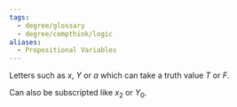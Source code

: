 ```yaml
---
tags:
  - degree/glossary
  - degree/compthink/logic
aliases:
  - Propositional Variables
---
```

Letters such as $x$, $Y$ or $a$ which can take a truth value $T$ or $F$.

Can also be subscripted like $x_{2}$ or $Y_{0}$.